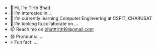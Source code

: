 - 👋 Hi, I’m Tirth Bhatt
- 👀 I’m interested in ...
- 🌱 I’m currently learning Computer Engineering at CSPIT, CHARUSAT
- 💞️ I’m looking to collaborate on ...
- 📫 Reach me on bhatttirth18@gmail.com
- 😄 Pronouns: ...
- ⚡ Fun fact: ...

<!---
Lazy-Programmer14/Lazy-Programmer14 is a ✨ special ✨ repository because its `README.md` (this file) appears on your GitHub profile.
You can click the Preview link to take a look at your changes.
--->

